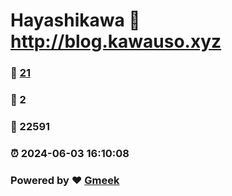 # Hayashikawa :link: http://blog.kawauso.xyz 
### :page_facing_up: [21](http://blog.kawauso.xyz/tag.html) 
### :speech_balloon: 2 
### :hibiscus: 22591 
### :alarm_clock: 2024-06-03 16:10:08 
### Powered by :heart: [Gmeek](https://github.com/Meekdai/Gmeek)
